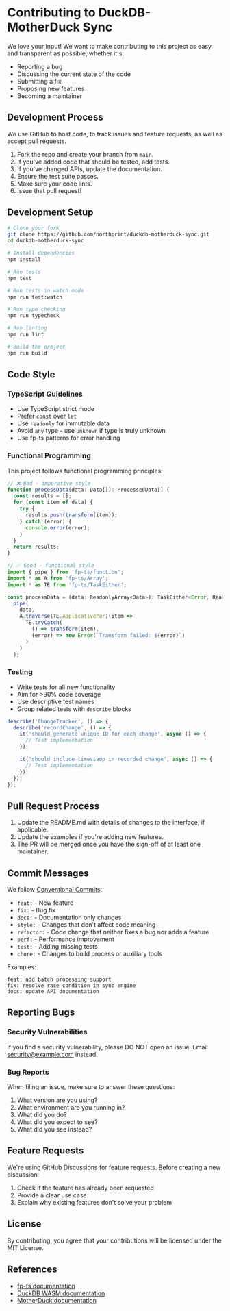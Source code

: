 # Contributing to DuckDB-MotherDuck Sync

We love your input! We want to make contributing to this project as easy and transparent as possible, whether it's:

- Reporting a bug
- Discussing the current state of the code
- Submitting a fix
- Proposing new features
- Becoming a maintainer

## Development Process

We use GitHub to host code, to track issues and feature requests, as well as accept pull requests.

1. Fork the repo and create your branch from `main`.
2. If you've added code that should be tested, add tests.
3. If you've changed APIs, update the documentation.
4. Ensure the test suite passes.
5. Make sure your code lints.
6. Issue that pull request!

## Development Setup

```bash
# Clone your fork
git clone https://github.com/northprint/duckdb-motherduck-sync.git
cd duckdb-motherduck-sync

# Install dependencies
npm install

# Run tests
npm test

# Run tests in watch mode
npm run test:watch

# Run type checking
npm run typecheck

# Run linting
npm run lint

# Build the project
npm run build
```

## Code Style

### TypeScript Guidelines

- Use TypeScript strict mode
- Prefer `const` over `let`
- Use `readonly` for immutable data
- Avoid `any` type - use `unknown` if type is truly unknown
- Use fp-ts patterns for error handling

### Functional Programming

This project follows functional programming principles:

```typescript
// ❌ Bad - imperative style
function processData(data: Data[]): ProcessedData[] {
  const results = [];
  for (const item of data) {
    try {
      results.push(transform(item));
    } catch (error) {
      console.error(error);
    }
  }
  return results;
}

// ✅ Good - functional style
import { pipe } from 'fp-ts/function';
import * as A from 'fp-ts/Array';
import * as TE from 'fp-ts/TaskEither';

const processData = (data: ReadonlyArray<Data>): TaskEither<Error, ReadonlyArray<ProcessedData>> =>
  pipe(
    data,
    A.traverse(TE.ApplicativePar)(item =>
      TE.tryCatch(
        () => transform(item),
        (error) => new Error(`Transform failed: ${error}`)
      )
    )
  );
```

### Testing

- Write tests for all new functionality
- Aim for >90% code coverage
- Use descriptive test names
- Group related tests with `describe` blocks

```typescript
describe('ChangeTracker', () => {
  describe('recordChange', () => {
    it('should generate unique ID for each change', async () => {
      // Test implementation
    });

    it('should include timestamp in recorded change', async () => {
      // Test implementation
    });
  });
});
```

## Pull Request Process

1. Update the README.md with details of changes to the interface, if applicable.
2. Update the examples if you're adding new features.
3. The PR will be merged once you have the sign-off of at least one maintainer.

## Commit Messages

We follow [Conventional Commits](https://www.conventionalcommits.org/):

- `feat:` - New feature
- `fix:` - Bug fix
- `docs:` - Documentation only changes
- `style:` - Changes that don't affect code meaning
- `refactor:` - Code change that neither fixes a bug nor adds a feature
- `perf:` - Performance improvement
- `test:` - Adding missing tests
- `chore:` - Changes to build process or auxiliary tools

Examples:
```
feat: add batch processing support
fix: resolve race condition in sync engine
docs: update API documentation
```

## Reporting Bugs

### Security Vulnerabilities

If you find a security vulnerability, please DO NOT open an issue. Email security@example.com instead.

### Bug Reports

When filing an issue, make sure to answer these questions:

1. What version are you using?
2. What environment are you running in?
3. What did you do?
4. What did you expect to see?
5. What did you see instead?

## Feature Requests

We're using GitHub Discussions for feature requests. Before creating a new discussion:

1. Check if the feature has already been requested
2. Provide a clear use case
3. Explain why existing features don't solve your problem

## License

By contributing, you agree that your contributions will be licensed under the MIT License.

## References

- [fp-ts documentation](https://gcanti.github.io/fp-ts/)
- [DuckDB WASM documentation](https://duckdb.org/docs/api/wasm)
- [MotherDuck documentation](https://motherduck.com/docs)